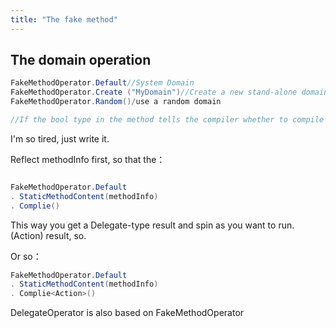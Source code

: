 ```yaml
---
title: "The fake method"
---
```


## The domain operation

```cs
FakeMethodOperator.Default//System Domain
FakeMethodOperator.Create ("MyDomain")//Create a new stand-alone domain
FakeMethodOperator.Random()/use a random domain

//If the bool type in the method tells the compiler whether to compile into a DLL file, compiled to memory by default.
```

I'm so tired, just write it.

Reflect methodInfo first, so that the：

```cs

FakeMethodOperator.Default
. StaticMethodContent(methodInfo)
. Complie()
```

This way you get a Delegate-type result and spin as you want to run. (Action) result, so.

Or so：

```cs
FakeMethodOperator.Default
. StaticMethodContent(methodInfo)
. Complie<Action>()
```

DelegateOperator is also based on FakeMethodOperator
